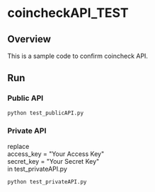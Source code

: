 # coincheckAPI_TEST

## Overview
This is a sample code to confirm coincheck API.

## Run
### Public API

```python
python test_publicAPI.py
```

### Private API  

replace  
access_key = "Your Access Key"  
secret_key = "Your Secret Key"  
in test_privateAPI.py

```python
python test_privateAPI.py
```
